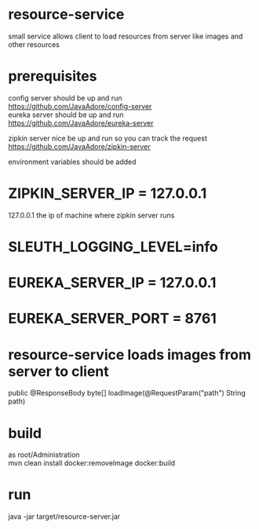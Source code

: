 # resource-service
small service allows client to load resources from server  like images and other resources

# prerequisites
config server should be up and run<br/>
<a href="https://github.com/JavaAdore/config-server">https://github.com/JavaAdore/config-server</a> <br/>
eureka server should be up and run<br/>
<a href="https://github.com/JavaAdore/eureka-server">https://github.com/JavaAdore/eureka-server</a> <br/>
 

zipkin server nice be up and run so you can track the request<br/>
<a href="https://github.com/JavaAdore/zipkin-server">https://github.com/JavaAdore/zipkin-server</a> <br/>

 
 


 

environment variables should be added

# ZIPKIN_SERVER_IP = 127.0.0.1
127.0.0.1 the ip of machine where zipkin server runs
# SLEUTH_LOGGING_LEVEL=info
   

# EUREKA_SERVER_IP      = 127.0.0.1
# EUREKA_SERVER_PORT    = 8761




# resource-service loads images from server to client
public @ResponseBody byte[] loadImage(@RequestParam("path") String path)

 

# build
as root/Administration <br/>
mvn clean install docker:removeImage docker:build
# run
java -jar target/resource-server.jar
